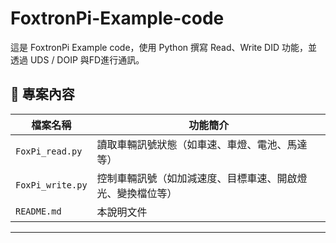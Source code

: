 # FoxtronPi-Example-code

這是 FoxtronPi Example code，使用 Python 撰寫 Read、Write DID 功能，並透過 UDS / DOIP 與FD進行通訊。

## 📁 專案內容

| 檔案名稱       | 功能簡介                     |
|----------------|------------------------------|
| `FoxPi_read.py`  | 讀取車輛訊號狀態（如車速、車燈、電池、馬達等） |
| `FoxPi_write.py` | 控制車輛訊號（如加減速度、目標車速、開啟燈光、變換檔位等）    |
| `README.md`     | 本說明文件                  |

---
